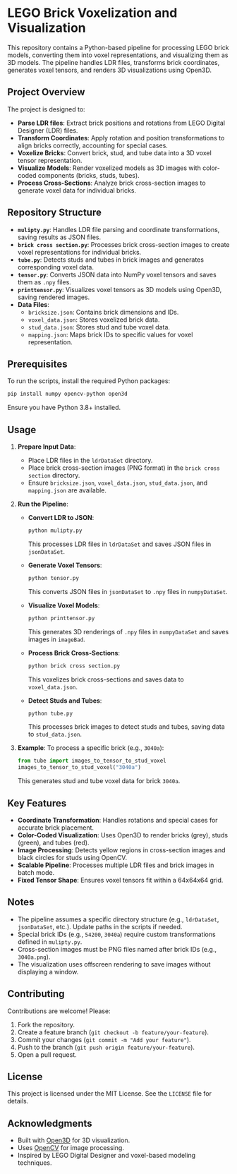# LEGO Brick Voxelization and Visualization

This repository contains a Python-based pipeline for processing LEGO brick models, converting them into voxel representations, and visualizing them as 3D models. The pipeline handles LDR files, transforms brick coordinates, generates voxel tensors, and renders 3D visualizations using Open3D.

## Project Overview

The project is designed to:
- **Parse LDR files**: Extract brick positions and rotations from LEGO Digital Designer (LDR) files.
- **Transform Coordinates**: Apply rotation and position transformations to align bricks correctly, accounting for special cases.
- **Voxelize Bricks**: Convert brick, stud, and tube data into a 3D voxel tensor representation.
- **Visualize Models**: Render voxelized models as 3D images with color-coded components (bricks, studs, tubes).
- **Process Cross-Sections**: Analyze brick cross-section images to generate voxel data for individual bricks.

## Repository Structure

- **`mulipty.py`**: Handles LDR file parsing and coordinate transformations, saving results as JSON files.
- **`brick cross section.py`**: Processes brick cross-section images to create voxel representations for individual bricks.
- **`tube.py`**: Detects studs and tubes in brick images and generates corresponding voxel data.
- **`tensor.py`**: Converts JSON data into NumPy voxel tensors and saves them as `.npy` files.
- **`printtensor.py`**: Visualizes voxel tensors as 3D models using Open3D, saving rendered images.
- **Data Files**:
  - `bricksize.json`: Contains brick dimensions and IDs.
  - `voxel_data.json`: Stores voxelized brick data.
  - `stud_data.json`: Stores stud and tube voxel data.
  - `mapping.json`: Maps brick IDs to specific values for voxel representation.

## Prerequisites

To run the scripts, install the required Python packages:

```bash
pip install numpy opencv-python open3d
```

Ensure you have Python 3.8+ installed.

## Usage

1. **Prepare Input Data**:
   - Place LDR files in the `ldrDataSet` directory.
   - Place brick cross-section images (PNG format) in the `brick cross section` directory.
   - Ensure `bricksize.json`, `voxel_data.json`, `stud_data.json`, and `mapping.json` are available.

2. **Run the Pipeline**:
   - **Convert LDR to JSON**:
     ```bash
     python mulipty.py
     ```
     This processes LDR files in `ldrDataSet` and saves JSON files in `jsonDataSet`.

   - **Generate Voxel Tensors**:
     ```bash
     python tensor.py
     ```
     This converts JSON files in `jsonDataSet` to `.npy` files in `numpyDataSet`.

   - **Visualize Voxel Models**:
     ```bash
     python printtensor.py
     ```
     This generates 3D renderings of `.npy` files in `numpyDataSet` and saves images in `imageBad`.

   - **Process Brick Cross-Sections**:
     ```bash
     python brick cross section.py
     ```
     This voxelizes brick cross-sections and saves data to `voxel_data.json`.

   - **Detect Studs and Tubes**:
     ```bash
     python tube.py
     ```
     This processes brick images to detect studs and tubes, saving data to `stud_data.json`.

3. **Example**:
   To process a specific brick (e.g., `3040a`):
   ```python
   from tube import images_to_tensor_to_stud_voxel
   images_to_tensor_to_stud_voxel("3040a")
   ```
   This generates stud and tube voxel data for brick `3040a`.

## Key Features

- **Coordinate Transformation**: Handles rotations and special cases for accurate brick placement.
- **Color-Coded Visualization**: Uses Open3D to render bricks (grey), studs (green), and tubes (red).
- **Image Processing**: Detects yellow regions in cross-section images and black circles for studs using OpenCV.
- **Scalable Pipeline**: Processes multiple LDR files and brick images in batch mode.
- **Fixed Tensor Shape**: Ensures voxel tensors fit within a 64x64x64 grid.

## Notes

- The pipeline assumes a specific directory structure (e.g., `ldrDataSet`, `jsonDataSet`, etc.). Update paths in the scripts if needed.
- Special brick IDs (e.g., `54200`, `3040a`) require custom transformations defined in `mulipty.py`.
- Cross-section images must be PNG files named after brick IDs (e.g., `3040a.png`).
- The visualization uses offscreen rendering to save images without displaying a window.

## Contributing

Contributions are welcome! Please:
1. Fork the repository.
2. Create a feature branch (`git checkout -b feature/your-feature`).
3. Commit your changes (`git commit -m "Add your feature"`).
4. Push to the branch (`git push origin feature/your-feature`).
5. Open a pull request.

## License

This project is licensed under the MIT License. See the `LICENSE` file for details.

## Acknowledgments

- Built with [Open3D](http://www.open3d.org/) for 3D visualization.
- Uses [OpenCV](https://opencv.org/) for image processing.
- Inspired by LEGO Digital Designer and voxel-based modeling techniques.
